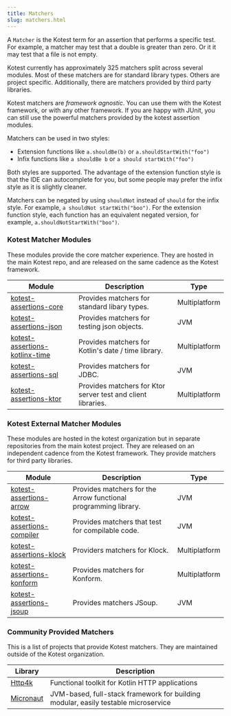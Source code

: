 ```yaml
---
title: Matchers
slug: matchers.html
---
```



A `Matcher` is the Kotest term for an assertion that performs a specific test. For example, a matcher may test that a double is greater than zero.
Or it it may test that a file is not empty.

Kotest currently has approximately 325 matchers split across several modules. Most of these matchers are for standard library types.
Others are project specific. Additionally, there are matchers provided by third party libraries.

Kotest matchers are _framework agnostic_. You can use them with the Kotest framework, or with any other framework. If you are happy with JUnit,
you can still use the powerful matchers provided by the kotest assertion modules.

Matchers can be used in two styles:

 * Extension functions like `a.shouldBe(b)` or `a.shouldStartWith("foo")`
 * Infix functions like `a shouldBe b` or `a should startWith("foo")`

Both styles are supported. The advantage of the extension function style is that the IDE can autocomplete for you,
 but some people may prefer the infix style as it is slightly cleaner.

Matchers can be negated by using `shouldNot` instead of `should` for the infix style. For example, `a shouldNot startWith("boo")`.
For the extension function style, each function has an equivalent negated version, for example, `a.shouldNotStartWith("boo")`.




### Kotest Matcher Modules

These modules provide the core matcher experience. They are hosted in the main Kotest repo, and are released on the same cadence as the
Kotest framework.

| Module                                                | Description                                                  | Type          |
|-------------------------------------------------------|--------------------------------------------------------------|---------------|
| [kotest-assertions-core](core.md)                     | Provides matchers for standard libary types.                 | Multiplatform |
| [kotest-assertions-json](json/overview.md)            | Provides matchers for testing json objects.                  | JVM           |
| [kotest-assertions-kotlinx-time](kotlinx-datetime.md) | Provides matchers for Kotlin's date / time library.          | Multiplatform |
| [kotest-assertions-sql](sql.md)                       | Provides matchers for JDBC.                                  | JVM           |
| [kotest-assertions-ktor](ktor.md)                     | Provides matchers for Ktor server test and client libraries. | Multiplatform |





### Kotest External Matcher Modules

These modules are hosted in the kotest organization but in separate repositories from the main kotest project. They are released on an independent
cadence from the Kotest framework. They provide matchers for third party libraries.


| Module | Description | Type |
| -------- | ---- | ---- |
| [kotest-assertions-arrow](arrow.md) | Provides matchers for the Arrow functional programming library. | JVM |
| [kotest-assertions-compiler](compiler.md) | Provides matchers that test for compilable code. | JVM |
| [kotest-assertions-klock](klock.md) | Providers matchers for Klock. | Multiplatform |
| [kotest-assertions-konform](konform.md) | Provides matchers for Konform. | Multiplatform |
| [kotest-assertions-jsoup](jsoup.md) | Provides matchers JSoup. | JVM |




### Community Provided Matchers

This is a list of projects that provide Kotest matchers. They are maintained outside of the Kotest organization.

| Library | Description |
| -------- | ---- |
| [Http4k](https://github.com/http4k/http4k/tree/master/http4k-testing/kotest) | Functional toolkit for Kotlin HTTP applications |
| [Micronaut](https://github.com/micronaut-projects/micronaut-test) | JVM-based, full-stack framework for building modular, easily testable microservice |
